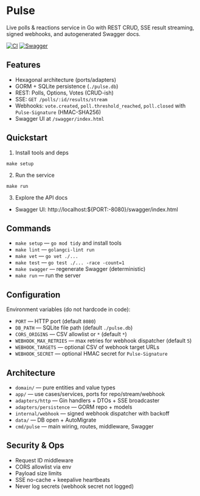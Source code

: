 # Pulse

Live polls & reactions service in Go with REST CRUD, SSE result streaming, signed webhooks, and autogenerated Swagger docs.

[![CI](https://github.com/robjsliwa/pulse/actions/workflows/ci.yml/badge.svg?branch=main)](https://github.com/robjsliwa/pulse/actions/workflows/ci.yml)
[![Swagger](https://img.shields.io/badge/swagger-openapi-blue?logo=swagger)](docs/swagger.yaml)

## Features
- Hexagonal architecture (ports/adapters)
- GORM + SQLite persistence (`./pulse.db`)
- REST: Polls, Options, Votes (CRUD-ish)
- SSE: `GET /polls/:id/results/stream`
- Webhooks: `vote.created`, `poll.threshold_reached`, `poll.closed` with `Pulse-Signature` (HMAC-SHA256)
- Swagger UI at `/swagger/index.html`

## Quickstart

1) Install tools and deps

```
make setup
```

2) Run the service

```
make run
```

3) Explore the API docs

- Swagger UI: http://localhost:${PORT:-8080}/swagger/index.html

## Commands

- `make setup` — `go mod tidy` and install tools
- `make lint` — `golangci-lint run`
- `make vet` — `go vet ./...`
- `make test` — `go test ./... -race -count=1`
- `make swagger` — regenerate Swagger (deterministic)
- `make run` — run the server

## Configuration

Environment variables (do not hardcode in code):

- `PORT` — HTTP port (default `8080`)
- `DB_PATH` — SQLite file path (default `./pulse.db`)
- `CORS_ORIGINS` — CSV allowlist or `*` (default `*`)
- `WEBHOOK_MAX_RETRIES` — max retries for webhook dispatcher (default `5`)
- `WEBHOOK_TARGETS` — optional CSV of webhook target URLs
- `WEBHOOK_SECRET` — optional HMAC secret for `Pulse-Signature`

## Architecture

- `domain/` — pure entities and value types
- `app/` — use cases/services, ports for repo/stream/webhook
- `adapters/http` — Gin handlers + DTOs + SSE broadcaster
- `adapters/persistence` — GORM repo + models
- `internal/webhook` — signed webhook dispatcher with backoff
- `data/` — DB open + AutoMigrate
- `cmd/pulse` — main wiring, routes, middleware, Swagger

## Security & Ops

- Request ID middleware
- CORS allowlist via env
- Payload size limits
- SSE no-cache + keepalive heartbeats
- Never log secrets (webhook secret not logged)
